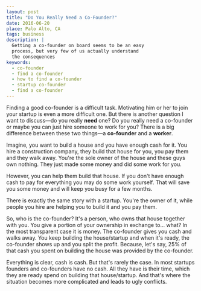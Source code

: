 ```yaml
---
layout: post
title: "Do You Really Need a Co-Founder?"
date: 2016-06-20
place: Palo Alto, CA
tags: business
description: |
  Getting a co-founder on board seems to be an easy
  process, but very few of us actually understand
  the consequences
keywords:
  - co-founder
  - find a co-founder
  - how to find a co-founder
  - startup co-founder
  - find a co-founder
---
```


Finding a good co-founder is a difficult task. Motivating him or her
to join your startup is even a more difficult one. But there is another
question I want to discuss&mdash;do you really **need** one? Do you really
need a co-founder or maybe you can just hire someone to work for you?
There is a big difference between these two things&mdash;a **co-founder**
and a **worker**.

<!--more-->

Imagine, you want to build a house and you have enough cash for it. You
hire a construction company, they build that house for you, you pay them
and they walk away. You're the sole owner of the house and these guys
own nothing. They just made some money and did some work for you.

However, you can help them build that house. If you don't have enough cash
to pay for everything you may do some work yourself. That will save you
some money and will keep you busy for a few months.

There is exactly the same story with a startup. You're the owner of it,
while people you hire are helping you to build it and you pay them.

So, who is the co-founder? It's a person, who owns that house together with you.
You give a portion of your ownership in exchange to... what? In the most
transparent case it is money. The co-founder gives you cash and walks away.
You keep building the house/startup and when it's ready, the co-founder
shows up and you split the profit. Because, let's say, 25% of that cash
you spent on building the house was provided by the co-founder.

Everything is clear, cash is cash. But that's rarely the case. In most startups
founders and co-founders have no cash. All they have is their time, which
they are ready spend on building that house/startup. And that's where
the situation becomes more complicated and leads to ugly conflicts.
